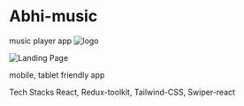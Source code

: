 # Abhi-music

music player app ![logo](https://abhi-music-app.netlify.app/assets/mymusic.ca05300b.png)

![Landing Page](https://miro.medium.com/max/1400/1*5MReEyQji_ESzRIwT8wY0w.png)

mobile, tablet friendly app

Tech Stacks 
React, Redux-toolkit, Tailwind-CSS, Swiper-react
